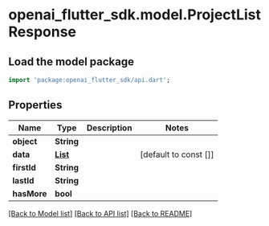 # openai_flutter_sdk.model.ProjectListResponse

## Load the model package
```dart
import 'package:openai_flutter_sdk/api.dart';
```

## Properties
Name | Type | Description | Notes
------------ | ------------- | ------------- | -------------
**object** | **String** |  | 
**data** | [**List<Project>**](Project.md) |  | [default to const []]
**firstId** | **String** |  | 
**lastId** | **String** |  | 
**hasMore** | **bool** |  | 

[[Back to Model list]](../README.md#documentation-for-models) [[Back to API list]](../README.md#documentation-for-api-endpoints) [[Back to README]](../README.md)


